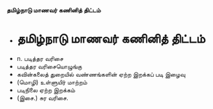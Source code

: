 **தமிழ்நாடு மாணவர் கணினித் திட்டம்**
- # தமிழ்நாடு மாணவர் கணினித் திட்டம்
- n. படித்தர வரிசை
- படித்தர வரிசையொழுங்கு
- கவின்கலைத் துறையில் வண்ணங்களின் ஏற்ற இறக்கப் படி இழைவு
- (மொழி) உள்ளுயிர் மாற்றம்
- படிநிலை ஏற்ற இறக்கம்
- (இசை.) சுர வரிசை.

